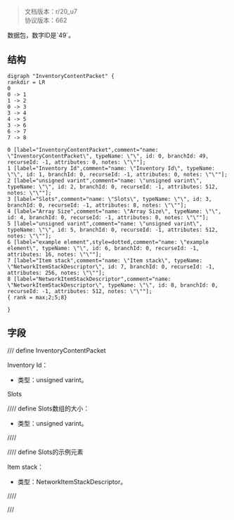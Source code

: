 # <!-- md:samp InventoryContentPacket -->

> 文档版本：r/20_u7<br/>协议版本：662

<!-- md:samp InventoryContentPacket -->数据包，数字ID是`49`。

## 结构

```viz
digraph "InventoryContentPacket" {
rankdir = LR
0
0 -> 1
1 -> 2
0 -> 3
3 -> 4
4 -> 5
3 -> 6
6 -> 7
7 -> 8

0 [label="InventoryContentPacket",comment="name: \"InventoryContentPacket\", typeName: \"\", id: 0, branchId: 49, recurseId: -1, attributes: 0, notes: \"\""];
1 [label="Inventory Id",comment="name: \"Inventory Id\", typeName: \"\", id: 1, branchId: 0, recurseId: -1, attributes: 0, notes: \"\""];
2 [label="unsigned varint",comment="name: \"unsigned varint\", typeName: \"\", id: 2, branchId: 0, recurseId: -1, attributes: 512, notes: \"\""];
3 [label="Slots",comment="name: \"Slots\", typeName: \"\", id: 3, branchId: 0, recurseId: -1, attributes: 8, notes: \"\""];
4 [label="Array Size",comment="name: \"Array Size\", typeName: \"\", id: 4, branchId: 0, recurseId: -1, attributes: 0, notes: \"\""];
5 [label="unsigned varint",comment="name: \"unsigned varint\", typeName: \"\", id: 5, branchId: 0, recurseId: -1, attributes: 512, notes: \"\""];
6 [label="example element",style=dotted,comment="name: \"example element\", typeName: \"\", id: 6, branchId: 0, recurseId: -1, attributes: 16, notes: \"\""];
7 [label="Item stack",comment="name: \"Item stack\", typeName: \"NetworkItemStackDescriptor\", id: 7, branchId: 0, recurseId: -1, attributes: 256, notes: \"\""];
8 [label="NetworkItemStackDescriptor",comment="name: \"NetworkItemStackDescriptor\", typeName: \"\", id: 8, branchId: 0, recurseId: -1, attributes: 512, notes: \"\""];
{ rank = max;2;5;8}

}

```

## 字段

/// define
InventoryContentPacket

Inventory Id：<!-- md:samp unsigned varint -->

- 类型：unsigned varint。

Slots

//// define
Slots数组的大小：<!-- md:samp unsigned varint -->

- 类型：unsigned varint。


////


//// define
Slots的示例元素

Item stack：[<!-- md:samp NetworkItemStackDescriptor -->](../types/networkitemstackdescriptor.md)

- 类型：NetworkItemStackDescriptor。


////



///
